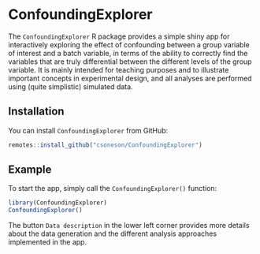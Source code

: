 
# ConfoundingExplorer

<!-- badges: start -->
<!-- badges: end -->

The `ConfoundingExplorer` R package provides a simple shiny app for interactively exploring the effect of confounding between a group variable of interest and a batch variable, in terms of the ability to correctly find the variables that are truly differential between the different levels of the group variable. It is mainly intended for teaching purposes and to illustrate important concepts in experimental design, and all analyses are performed using (quite simplistic) simulated data. 

## Installation

You can install `ConfoundingExplorer` from GitHub:

``` r
remotes::install_github("csoneson/ConfoundingExplorer")
```

## Example

To start the app, simply call the `ConfoundingExplorer()` function:

``` r
library(ConfoundingExplorer)
ConfoundingExplorer()
```

The button `Data description` in the lower left corner provides more details about the data generation and the different analysis approaches implemented in the app. 


